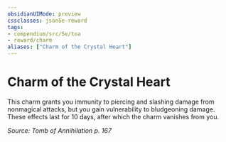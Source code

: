 ```yaml
---
obsidianUIMode: preview
cssclasses: json5e-reward
tags:
- compendium/src/5e/toa
- reward/charm
aliases: ["Charm of the Crystal Heart"]
---
```

# Charm of the Crystal Heart

This charm grants you immunity to piercing and slashing damage from nonmagical attacks, but you gain vulnerability to bludgeoning damage. These effects last for 10 days, after which the charm vanishes from you.

*Source: Tomb of Annihilation p. 167*